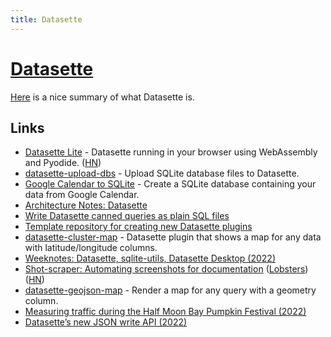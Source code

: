 ```yaml
---
title: Datasette
---
```


# [Datasette](https://datasette.io/)

[Here](https://news.ycombinator.com/item?id=33218590) is a nice summary of what Datasette is.

## Links

- [Datasette Lite](https://github.com/simonw/datasette-lite) - Datasette running in your browser using WebAssembly and Pyodide. ([HN](https://news.ycombinator.com/item?id=31261777))
- [datasette-upload-dbs](https://github.com/simonw/datasette-upload-dbs) - Upload SQLite database files to Datasette.
- [Google Calendar to SQLite](https://github.com/simonw/google-calendar-to-sqlite) - Create a SQLite database containing your data from Google Calendar.
- [Architecture Notes: Datasette](https://architecturenotes.co/datasette-simon-willison/)
- [Write Datasette canned queries as plain SQL files](https://github.com/eyeseast/datasette-query-files)
- [Template repository for creating new Datasette plugins](https://github.com/simonw/datasette-plugin-template-repository)
- [datasette-cluster-map](https://github.com/simonw/datasette-cluster-map) - Datasette plugin that shows a map for any data with latitude/longitude columns.
- [Weeknotes: Datasette, sqlite-utils, Datasette Desktop (2022)](https://simonwillison.net/2022/Jul/20/weeknotes/)
- [Shot-scraper: Automating screenshots for documentation](https://simonwillison.net/2022/Oct/14/automating-screenshots/) ([Lobsters](https://lobste.rs/s/xn0fg5/automating_screenshots_for_datasette)) ([HN](https://news.ycombinator.com/item?id=33216789))
- [datasette-geojson-map](https://github.com/eyeseast/datasette-geojson-map) - Render a map for any query with a geometry column.
- [Measuring traffic during the Half Moon Bay Pumpkin Festival (2022)](https://simonwillison.net/2022/Oct/19/measuring-traffic/)
- [Datasette’s new JSON write API (2022)](https://simonwillison.net/2022/Dec/2/datasette-write-api/)
